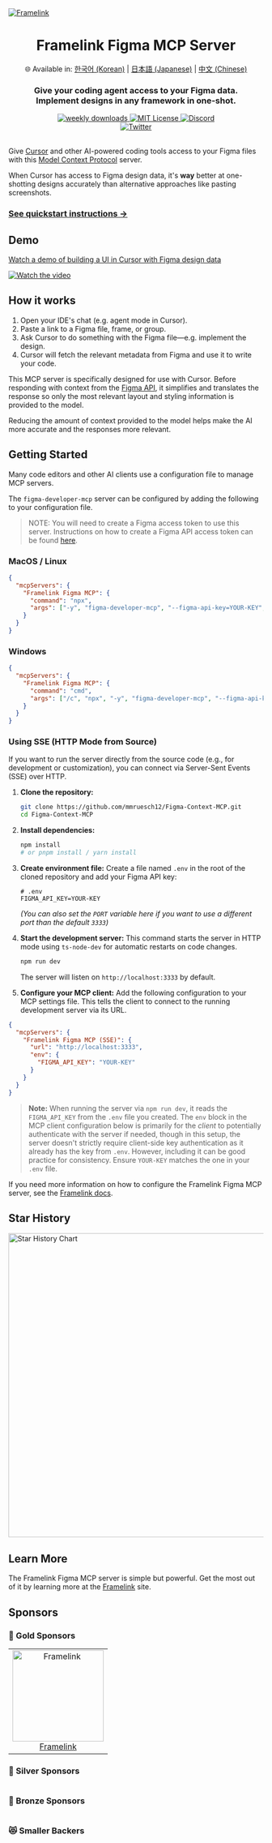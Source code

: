 <a href="https://www.framelink.ai/?utm_source=github&utm_medium=referral&utm_campaign=readme" target="_blank" rel="noopener">
  <picture>
    <source media="(prefers-color-scheme: dark)" srcset="https://www.framelink.ai/github/HeaderDark.png" />
    <img alt="Framelink" src="https://www.framelink.ai/github/HeaderLight.png" />
  </picture>
</a>

<div align="center">
  <h1>Framelink Figma MCP Server</h1>
  <p>
    🌐 Available in:
    <a href="README.ko.md">한국어 (Korean)</a> |
    <a href="README.ja.md">日本語 (Japanese)</a> |
    <a href="README.zh.md">中文 (Chinese)</a>
  </p>
  <h3>Give your coding agent access to your Figma data.<br/>Implement designs in any framework in one-shot.</h3>
  <a href="https://npmcharts.com/compare/figma-developer-mcp?interval=30">
    <img alt="weekly downloads" src="https://img.shields.io/npm/dm/figma-developer-mcp.svg">
  </a>
  <a href="https://github.com/GLips/Figma-Context-MCP/blob/main/LICENSE">
    <img alt="MIT License" src="https://img.shields.io/github/license/GLips/Figma-Context-MCP" />
  </a>
  <a href="https://framelink.ai/discord">
    <img alt="Discord" src="https://img.shields.io/discord/1352337336913887343?color=7389D8&label&logo=discord&logoColor=ffffff" />
  </a>
  <br />
  <a href="https://twitter.com/glipsman">
    <img alt="Twitter" src="https://img.shields.io/twitter/url?url=https%3A%2F%2Fx.com%2Fglipsman&label=%40glipsman" />
  </a>
</div>

<br/>

Give [Cursor](https://cursor.sh/) and other AI-powered coding tools access to your Figma files with this [Model Context Protocol](https://modelcontextprotocol.io/introduction) server.

When Cursor has access to Figma design data, it's **way** better at one-shotting designs accurately than alternative approaches like pasting screenshots.

<h3><a href="https://www.framelink.ai/docs/quickstart?utm_source=github&utm_medium=referral&utm_campaign=readme">See quickstart instructions →</a></h3>

## Demo

[Watch a demo of building a UI in Cursor with Figma design data](https://youtu.be/6G9yb-LrEqg)

[![Watch the video](https://img.youtube.com/vi/6G9yb-LrEqg/maxresdefault.jpg)](https://youtu.be/6G9yb-LrEqg)

## How it works

1. Open your IDE's chat (e.g. agent mode in Cursor).
2. Paste a link to a Figma file, frame, or group.
3. Ask Cursor to do something with the Figma file—e.g. implement the design.
4. Cursor will fetch the relevant metadata from Figma and use it to write your code.

This MCP server is specifically designed for use with Cursor. Before responding with context from the [Figma API](https://www.figma.com/developers/api), it simplifies and translates the response so only the most relevant layout and styling information is provided to the model.

Reducing the amount of context provided to the model helps make the AI more accurate and the responses more relevant.

## Getting Started

Many code editors and other AI clients use a configuration file to manage MCP servers.

The `figma-developer-mcp` server can be configured by adding the following to your configuration file.

> NOTE: You will need to create a Figma access token to use this server. Instructions on how to create a Figma API access token can be found [here](https://help.figma.com/hc/en-us/articles/8085703771159-Manage-personal-access-tokens).

### MacOS / Linux

```json
{
  "mcpServers": {
    "Framelink Figma MCP": {
      "command": "npx",
      "args": ["-y", "figma-developer-mcp", "--figma-api-key=YOUR-KEY", "--stdio"]
    }
  }
}
```

### Windows

```json
{
  "mcpServers": {
    "Framelink Figma MCP": {
      "command": "cmd",
      "args": ["/c", "npx", "-y", "figma-developer-mcp", "--figma-api-key=YOUR-KEY", "--stdio"]
    }
  }
}
```

### Using SSE (HTTP Mode from Source)

If you want to run the server directly from the source code (e.g., for development or customization), you can connect via Server-Sent Events (SSE) over HTTP.

1.  **Clone the repository:**
    ```bash
    git clone https://github.com/mmruesch12/Figma-Context-MCP.git
    cd Figma-Context-MCP
    ```
2.  **Install dependencies:**
    ```bash
    npm install 
    # or pnpm install / yarn install
    ```
3.  **Create environment file:** Create a file named `.env` in the root of the cloned repository and add your Figma API key:
    ```dotenv
    # .env
    FIGMA_API_KEY=YOUR-KEY
    ```
    *(You can also set the `PORT` variable here if you want to use a different port than the default `3333`)*
4.  **Start the development server:** This command starts the server in HTTP mode using `ts-node-dev` for automatic restarts on code changes.
    ```bash
    npm run dev
    ```
    The server will listen on `http://localhost:3333` by default.

5.  **Configure your MCP client:** Add the following configuration to your MCP settings file. This tells the client to connect to the running development server via its URL.

```json
{
  "mcpServers": {
    "Framelink Figma MCP (SSE)": {
      "url": "http://localhost:3333",
      "env": {
        "FIGMA_API_KEY": "YOUR-KEY" 
      }
    }
  }
}
```

> **Note:** When running the server via `npm run dev`, it reads the `FIGMA_API_KEY` from the `.env` file you created. The `env` block in the MCP client configuration below is primarily for the *client* to potentially authenticate with the server if needed, though in this setup, the server doesn't strictly require client-side key authentication as it already has the key from `.env`. However, including it can be good practice for consistency. Ensure `YOUR-KEY` matches the one in your `.env` file.

If you need more information on how to configure the Framelink Figma MCP server, see the [Framelink docs](https://www.framelink.ai/docs/quickstart?utm_source=github&utm_medium=referral&utm_campaign=readme).

## Star History

<a href="https://star-history.com/#GLips/Figma-Context-MCP"><img src="https://api.star-history.com/svg?repos=GLips/Figma-Context-MCP&type=Date" alt="Star History Chart" width="600" /></a>

## Learn More

The Framelink Figma MCP server is simple but powerful. Get the most out of it by learning more at the [Framelink](https://framelink.ai?utm_source=github&utm_medium=referral&utm_campaign=readme) site.

<!-- SPONSORS:LIST:START -->
<!-- prettier-ignore-start -->
<!-- markdownlint-disable -->

## Sponsors

### 🥇 Gold Sponsors

<table>
  <tr>
   <td align="center"><a href="https://framelink.ai/?ref=framelink-mcp&utm_source=github&utm_medium=referral&utm_campaign=framelink-mcp"><img src="https://avatars.githubusercontent.com/u/204619719" width="180" alt="Framelink"/><br />Framelink</a></td>
  </tr>
</table>

### 🥈 Silver Sponsors

<table>
  <tr>
   <!-- <td align="center"><a href=""><img src="" width="150" alt="tbd"/><br />Title</a></td> -->
  </tr>
</table>

### 🥉 Bronze Sponsors

<table>
  <tr>
   <!-- <td align="center"><a href=""><img src="" width="120" alt="tbd"/><br />tbd</a></td>-->
  </tr>
</table>

### 😻 Smaller Backers

<table>
  <tr>
   <!-- <td align="center"><a href=""><img src="" width="100" alt="tbd"/><br />tbd</a></td>-->
  </tr>
  <tr>
   <!-- <td align="center"><a href=""><img src="" width="100" alt="tbd"/><br />tbd</a></td>-->
  </tr>
</table>

<!-- markdownlint-restore -->
<!-- prettier-ignore-end -->

<!-- SPONSORS:LIST:END -->
